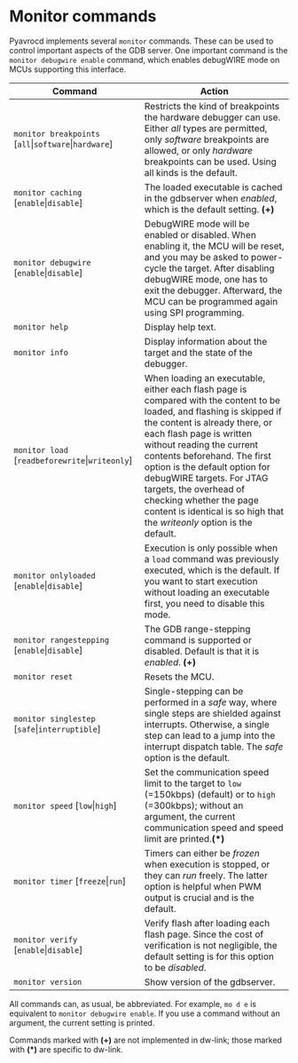 # Monitor commands

Pyavrocd implements several `monitor` commands. These can be used to control important aspects of the GDB server. One important command is the `monitor debugwire enable` command, which enables debugWIRE mode on MCUs supporting this interface.

| Command                                               | Action                                                       |
| ----------------------------------------------------- | ------------------------------------------------------------ |
| `monitor breakpoints` [`all`\|`software`\|`hardware`] | Restricts the kind of breakpoints the hardware debugger can use. Either *all* types are permitted, only *software* breakpoints are allowed, or only *hardware* breakpoints can be used. Using all kinds is the default. |
| `monitor caching` [`enable`\|`disable`]               | The loaded executable is cached in the gdbserver when *enabled*, which is the default setting. **(+)** |
| `monitor debugwire` [`enable`\|`disable`]             | DebugWIRE mode will be enabled or disabled. When enabling it, the MCU will be reset, and you may be asked to power-cycle the target. After disabling debugWIRE mode, one has to exit the debugger. Afterward, the MCU can be programmed again using SPI programming. |
| `monitor help`                                        | Display help text.                                           |
| `monitor info`                                        | Display information about the target and the state of the debugger. |
| `monitor load` [`readbeforewrite`\|`writeonly`]       | When loading an executable, either each flash page is compared with the content to be loaded, and flashing is skipped if the content is already there, or each flash page is written without reading the current contents beforehand. The first option is the default option for debugWIRE targets. For JTAG targets, the overhead of checking whether the page content is identical is so high that the *writeonly* option is the default. |
| `monitor onlyloaded` [`enable`\|`disable`]            | Execution is only possible when a `load` command was previously executed, which is the default. If you want to start execution without loading an executable first, you need to disable this mode. |
| `monitor rangestepping `[`enable`\|`disable`]         | The GDB range-stepping command is supported or disabled. Default is that it is *enabled*.  **(+)** |
| `monitor reset`                                       | Resets the MCU.                                              |
| `monitor singlestep` [`safe`\|`interruptible`]        | Single-stepping can be performed in a *safe* way, where single steps are shielded against interrupts. Otherwise, a single step can lead to a jump into the interrupt dispatch table. The *safe* option is the default. |
| `monitor speed` [`low`\|`high`]                       | Set the communication speed limit to the target to `low` (=150kbps) (default) or to `high` (=300kbps); without an argument, the current communication speed and speed limit are printed.**(*)** |
| `monitor timer` [`freeze`\|`run`]                     | Timers can either be *frozen* when execution is stopped, or they can *run* freely. The latter option is helpful when PWM output is crucial and is the default. |
| `monitor verify` [`enable`\|`disable`]                | Verify flash after loading each flash page. Since the cost of verification is not negligible, the default setting is for this option to be *disabled*. |
| `monitor version`                                     | Show version of the gdbserver.                               |

All commands can, as usual, be abbreviated. For example, `mo d e` is equivalent to `monitor debugwire enable`. If you use a command without an argument, the current setting is printed.

Commands marked with **(+)** are not implemented in dw-link; those marked with **(*)** are specific to dw-link.

